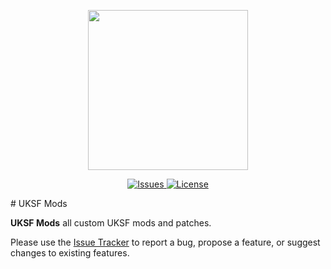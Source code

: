 <p align="center">
    <img src="https://github.com/tbeswick96/UKSF-SR5-7-11/blob/master/Assets/uksfSource.png" width="256">
</p>
<p align="center">
    <a href="https://github.com/tbeswick96/UKSF-SR5-7-11/issues">
        <img src="https://img.shields.io/github/issues/tbeswick96/UKSF-SR5-7-11.svg?style=flat-square&label=Issues" alt="Issues">
    </a>
    <a href="https://github.com/tbeswick96/UKSF-SR5-7-11/blob/master/LICENSE">
        <img src="https://img.shields.io/badge/license-GPLv3-blue.svg?style=flat-square" alt="License">
    </a>
</p>
# UKSF Mods

**UKSF Mods** all custom UKSF mods and patches.

Please use the [Issue Tracker](https://github.com/tbeswick96/UKSF-MM/issues) to report a bug, propose a feature, or suggest changes to existing features.
